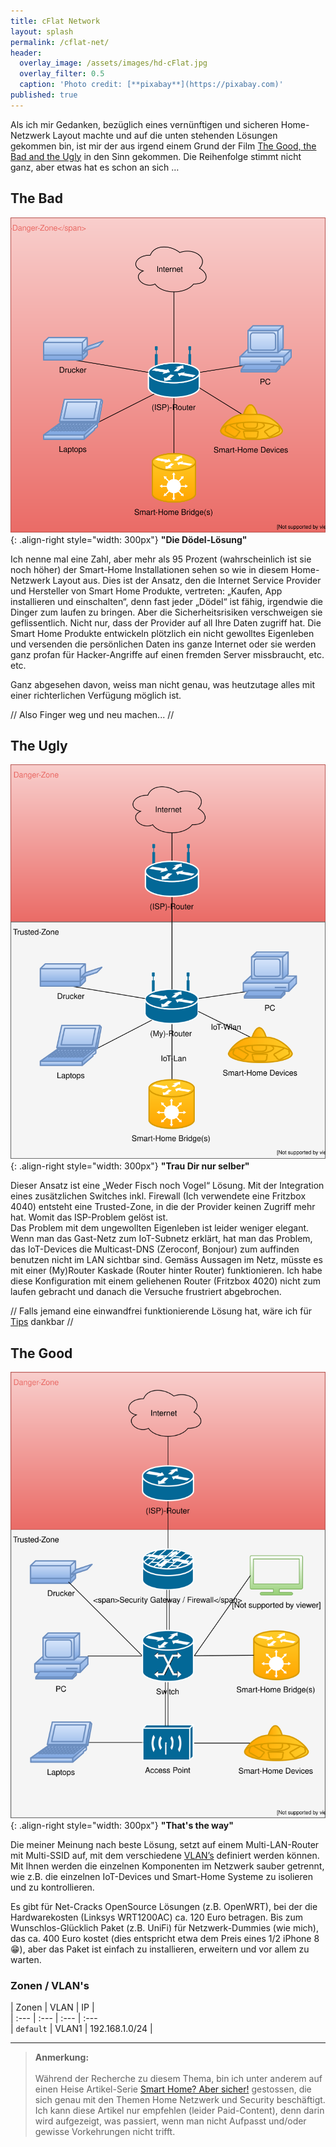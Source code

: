 ```yaml
---
title: cFlat Network
layout: splash
permalink: /cflat-net/
header:
  overlay_image: /assets/images/hd-cFlat.jpg
  overlay_filter: 0.5
  caption: 'Photo credit: [**pixabay**](https://pixabay.com)'
published: true
---
```

<p></p>

Als ich mir Gedanken, bezüglich eines vernünftigen und sicheren Home-Netzwerk Layout machte und auf die unten stehenden Lösungen gekommen bin, ist mir der aus irgend einem Grund der Film [The Good, the Bad and the Ugly](https://en.wikipedia.org/wiki/The_Good,_the_Bad_and_the_Ugly) in den Sinn gekommen. Die Reihenfolge stimmt nicht ganz, aber etwas hat es schon an sich …  

## The Bad

![homeNetwork-bad.svg!!](/assets/images/homeNetwork-bad.svg){: .align-right style="width: 300px"}
**"Die Dödel-Lösung"**

Ich nenne mal eine Zahl, aber mehr als 95 Prozent (wahrscheinlich ist sie noch höher) der Smart-Home Installationen sehen so wie in diesem Home-Netzwerk Layout aus. Dies ist der Ansatz, den die Internet Service Provider und Hersteller von Smart Home Produkte, vertreten: „Kaufen, App installieren und einschalten“, denn fast jeder „Dödel“ ist fähig, irgendwie die Dinger zum laufen zu bringen. Aber die Sicherheitsrisiken verschweigen sie geflissentlich. Nicht nur, dass der Provider auf all Ihre Daten zugriff hat. Die Smart Home Produkte entwickeln plötzlich ein nicht gewolltes Eigenleben und versenden die persönlichen Daten ins ganze Internet oder sie werden ganz profan für Hacker-Angriffe auf einen fremden Server missbraucht, etc. etc.

Ganz abgesehen davon, weiss man nicht genau, was heutzutage alles mit einer richterlichen Verfügung möglich ist. 

// Also Finger weg und neu machen... //

## The Ugly

![homeNetwork-ugly.svg!!](/assets/images/homeNetwork-ugly.svg){: .align-right style="width: 300px"}
**"Trau Dir nur selber"**

Dieser Ansatz ist eine „Weder Fisch noch Vogel“ Lösung. Mit der Integration eines zusätzlichen Switches inkl. Firewall (Ich verwendete eine Fritzbox 4040) entsteht eine Trusted-Zone, in die der Provider keinen Zugriff mehr hat. Womit das ISP-Problem gelöst ist.<br>
Das Problem mit dem ungewollten Eigenleben ist leider weniger elegant. Wenn man das Gast-Netz zum IoT-Subnetz erklärt, hat man das Problem, das IoT-Devices die Multicast-DNS (Zeroconf, Bonjour) zum auffinden benutzen nicht im LAN sichtbar sind. Gemäss Aussagen im Netz, müsste es mit einer (My)Router Kaskade (Router hinter Router) funktionieren. Ich habe diese Konfiguration mit einem geliehenen Router (Fritzbox 4020) nicht zum laufen gebracht und danach die Versuche frustriert abgebrochen.

// Falls jemand eine einwandfrei funktionierende Lösung hat, wäre ich für [Tips](/contact) dankbar //

## The Good

![homeNetwork-good.svg!!](/assets/images/homeNetwork-good.svg){: .align-right style="width: 300px"}
**"That's the way"**

Die meiner Meinung nach beste Lösung, setzt auf einem Multi-LAN-Router mit Multi-SSID auf, mit dem verschiedene [VLAN’s](https://en.wikipedia.org/wiki/Virtual_LAN) definiert werden können. Mit Ihnen werden die einzelnen Komponenten im Netzwerk sauber getrennt, wie z.B. die einzelnen IoT-Devices und Smart-Home Systeme zu isolieren und zu kontrollieren.

Es gibt für Net-Cracks OpenSource Lösungen (z.B. OpenWRT), bei der die Hardwarekosten (Linksys WRT1200AC) ca. 120 Euro betragen. Bis zum Wunschlos-Glücklich Paket (z.B. UniFi) für Netzwerk-Dummies (wie mich), das ca. 400 Euro kostet (dies entspricht etwa dem Preis eines 1/2 iPhone 8 :grin:), aber das Paket ist einfach zu installieren, erweitern und vor allem zu warten.

### Zonen / VLAN's

| Zonen     | VLAN   | IP             |       
| :---      | :---   | :---           | :---  
| `default` | VLAN1  | 192.168.1.0/24 |       

---

> **Anmerkung:**<br><br>
Während der Recherche zu diesem Thema, bin ich unter anderem auf einen Heise Artikel-Serie [Smart Home? Aber sicher!](https://www.heise.de/ct/ausgabe/2017-8-Wie-Sie-schnueffelnde-Geraete-isolieren-und-Ihre-Privatsphaere-schuetzen-3667338.html) gestossen, die sich genau mit den Themen Home Netzwerk und Security beschäftigt. Ich kann diese Artikel nur empfehlen (leider Paid-Content), denn darin wird aufgezeigt, was passiert, wenn man nicht Aufpasst und/oder gewisse Vorkehrungen nicht trifft.
